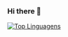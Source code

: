 ### Hi there 👋

[![Top Linguagens](https://github-readme-stats.vercel.app/api/top-langs/?username=nicolearagao&layout=compact)](https://github.com/anuraghazra/github-readme-stats)

<!--
**nicolearagao/nicolearagao** is a ✨ _special_ ✨ repository because its `README.md` (this file) appears on your GitHub profile.

Here are some ideas to get you started:

- 🔭 I’m currently working on ...
- 🌱 I’m currently learning ...
- 👯 I’m looking to collaborate on ...
- 🤔 I’m looking for help with ...
- 💬 Ask me about ...
- 📫 How to reach me: ...
- 😄 Pronouns: ...
- ⚡ Fun fact: ...
-->
